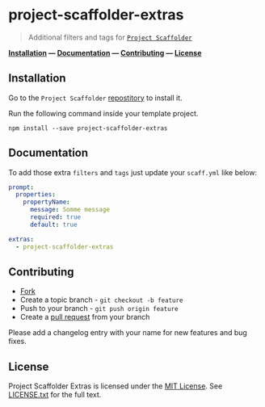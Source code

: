# project-scaffolder-extras

> Additional filters and tags for [`Project Scaffolder`][project-scaffolder]

**[Installation](#installation) &mdash; [Documentation](#documentation) &mdash; [Contributing](#contributing) &mdash; [License](#license)**


<a name="installation"></a>
## Installation

Go to the `Project Scaffolder` [repostitory][project-scaffolder] to install it.

Run the following command inside your template project.

```
npm install --save project-scaffolder-extras
```
<a name="documentation"></a>
## Documentation

To add those extra `filters` and `tags` just update your `scaff.yml` like below:

```yml
prompt:
  properties:
    propertyName:
      message: Somme message
      required: true
      default: true

extras:
  - project-scaffolder-extras
```

## Contributing

* [Fork](https://help.github.com/articles/fork-a-repo)
* Create a topic branch - `git checkout -b feature`
* Push to your branch - `git push origin feature`
* Create a [pull request](http://help.github.com/pull-requests/) from your branch

Please add a changelog entry with your name for new features and bug fixes.

## License

Project Scaffolder Extras is licensed under the [MIT License](http://opensource.org/licenses/MIT).
See [LICENSE.txt](LICENSE.txt) for the full text.

[project-scaffolder]: https://github.com/lotaris/project-scaffolder
